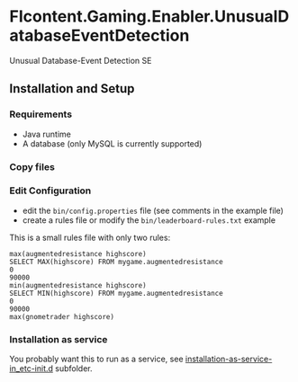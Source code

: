 # FIcontent.Gaming.Enabler.UnusualDatabaseEventDetection
Unusual Database-Event Detection SE

## Installation and Setup

### Requirements
- Java runtime
- A database (only MySQL is currently supported)

### Copy files

### Edit Configuration
- edit the `bin/config.properties` file (see comments in the example file)
- create a rules file or modify the `bin/leaderboard-rules.txt` example

This is a small rules file with only two rules:
```
max(augmentedresistance highscore)
SELECT MAX(highscore) FROM mygame.augmentedresistance
0
90000
min(augmentedresistance highscore)
SELECT MIN(highscore) FROM mygame.augmentedresistance
0
90000
max(gnometrader highscore)
```

### Installation as service
You probably want this to run as a service, see [installation-as-service-in_etc-init.d](installation-as-service-in_etc-init.d) subfolder.

